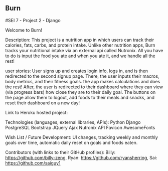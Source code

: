 ## Burn

#SEI 7 - Project 2 - Django


Welcome to Burn!

Description:
This project is a nutrition app in which users can track their calories, fats, carbs, and protein intake. 
Unlike other nutrition apps, Burn tracks your nutritional intake via an external api called Nutronix. All you have to do is input the food you ate and when you ate it, and we handle all the rest!

user stories:
User signs up and creates login info, logs in, and is then redirected to the second signup page. There, the user inputs their macros, body metrics, and their fitness goals. the app makes calculations and does the rest!
After, the user is redirected to their dashboard where they can view (via progress bars) how close they are to their daily goal. 
The buttons on the page allow them to logout, add foods to their meals and snacks, and reset their dashboard on a new day!


Link to Heroku hosted project:


Technologies (languages, external libraries, APIs):
Python
Django
PostgreSQL
Bootstrap
JQuery
Ajax
Nutronix API
Favicon
AwesomeFonts

Wish List / Future Development:
UI changes, 
tracking weekly and monthly goals over time, 
automatic daily reset on goals and foods eaten.

Contributors (with links to their GitHub profiles):
Billy: https://github.com/billy-zeng,
Ryan: https://github.com/ryansherring,
Sai: https://github.com/saiguy1
